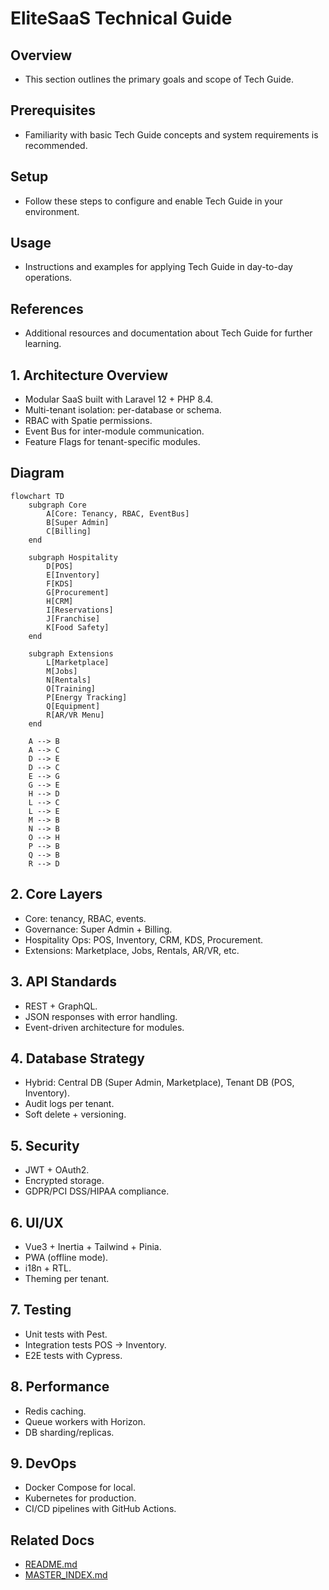 # EliteSaaS Technical Guide

## Overview
- This section outlines the primary goals and scope of Tech Guide.

## Prerequisites
- Familiarity with basic Tech Guide concepts and system requirements is recommended.

## Setup
- Follow these steps to configure and enable Tech Guide in your environment.

## Usage
- Instructions and examples for applying Tech Guide in day-to-day operations.

## References
- Additional resources and documentation about Tech Guide for further learning.


## 1. Architecture Overview
- Modular SaaS built with Laravel 12 + PHP 8.4.  
- Multi-tenant isolation: per-database or schema.  
- RBAC with Spatie permissions.  
- Event Bus for inter-module communication.  
- Feature Flags for tenant-specific modules.  

## Diagram
```mermaid
flowchart TD
    subgraph Core
        A[Core: Tenancy, RBAC, EventBus]
        B[Super Admin]
        C[Billing]
    end

    subgraph Hospitality
        D[POS]
        E[Inventory]
        F[KDS]
        G[Procurement]
        H[CRM]
        I[Reservations]
        J[Franchise]
        K[Food Safety]
    end

    subgraph Extensions
        L[Marketplace]
        M[Jobs]
        N[Rentals]
        O[Training]
        P[Energy Tracking]
        Q[Equipment]
        R[AR/VR Menu]
    end

    A --> B
    A --> C
    D --> E
    D --> C
    E --> G
    G --> E
    H --> D
    L --> C
    L --> E
    M --> B
    N --> B
    O --> H
    P --> B
    Q --> B
    R --> D
```

## 2. Core Layers
- Core: tenancy, RBAC, events.  
- Governance: Super Admin + Billing.  
- Hospitality Ops: POS, Inventory, CRM, KDS, Procurement.  
- Extensions: Marketplace, Jobs, Rentals, AR/VR, etc.  

## 3. API Standards
- REST + GraphQL.  
- JSON responses with error handling.  
- Event-driven architecture for modules.  

## 4. Database Strategy
- Hybrid: Central DB (Super Admin, Marketplace), Tenant DB (POS, Inventory).  
- Audit logs per tenant.  
- Soft delete + versioning.  

## 5. Security
- JWT + OAuth2.  
- Encrypted storage.  
- GDPR/PCI DSS/HIPAA compliance.  

## 6. UI/UX
- Vue3 + Inertia + Tailwind + Pinia.  
- PWA (offline mode).  
- i18n + RTL.  
- Theming per tenant.  

## 7. Testing
- Unit tests with Pest.  
- Integration tests POS → Inventory.  
- E2E tests with Cypress.  

## 8. Performance
- Redis caching.  
- Queue workers with Horizon.  
- DB sharding/replicas.  

## 9. DevOps
- Docker Compose for local.  
- Kubernetes for production.  
- CI/CD pipelines with GitHub Actions.

## Related Docs
- [README.md](README.md)
- [MASTER_INDEX.md](MASTER_INDEX.md)

